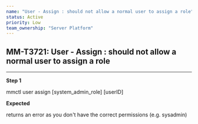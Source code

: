```yaml
---
name: "User - Assign : should not allow a normal user to assign a role"
status: Active
priority: Low
team_ownership: "Server Platform"
---
```


## MM-T3721: User - Assign : should not allow a normal user to assign a role

---

**Step 1**

mmctl user assign \[system\_admin\_role] \[userID]

**Expected**

returns an error as you don't have the correct permissions (e.g. sysadmin)
